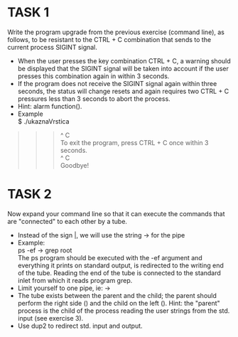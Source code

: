 # TASK 1
Write the program upgrade from the previous exercise (command line), as follows,
to be resistant to the CTRL + C combination that sends to the current process
SIGINT signal.
- When the user presses the key combination CTRL + C, a warning should be displayed that
the SIGINT signal will be taken into account if the user presses this combination again in
within 3 seconds.
- If the program does not receive the SIGINT signal again within three seconds, the status will change
resets and again requires two CTRL + C pressures less than 3
seconds to abort the process.
- Hint: alarm function().
- Example  
$ ./ukaznaVrstica  
>>> ^ C  
To exit the program, press CTRL + C once within 3 seconds.  
^ C  
Goodbye!  

# TASK 2
Now expand your command line so that it can execute the commands that are
"connected" to each other by a tube.
- Instead of the sign |, we will use the string -> for the pipe
- Example:  
ps -ef -> grep root  
The ps program should be executed with the -ef argument and everything it prints on
standard output, is redirected to the writing end of the tube. Reading
the end of the tube is connected to the standard inlet from which it reads
program grep.
- Limit yourself to one pipe, ie: <command1> -> <command2>
- The tube exists between the parent and the child; the parent should perform the right side
(<command2>) and the child on the left (<command1>). Hint: the "parent" process is
the child of the process reading the user strings from the std. input (see exercise 3).
- Use dup2 to redirect std. input and output.
